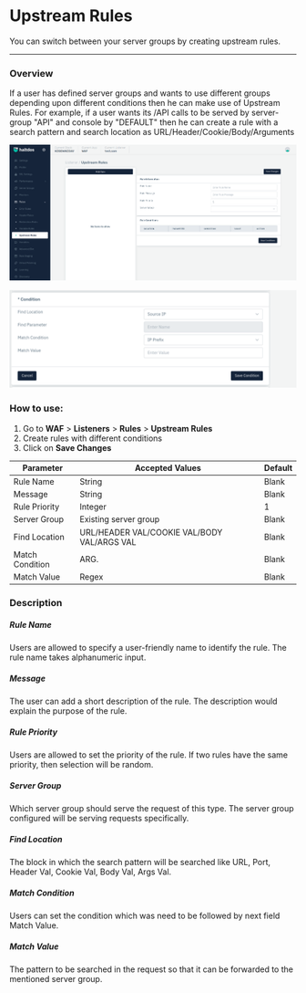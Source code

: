 # Upstream Rules 
You can switch between your server groups by creating upstream rules.

---

### Overview 

If a user has defined server groups and wants to use different groups depending upon different conditions then he can make use of Upstream Rules. For example, if a user wants its /API calls to be served by server-group "API" and console by "DEFAULT" then he can create a rule with a search pattern and search location as URL/Header/Cookie/Body/Arguments

![upstream rules](/img/waf/v2/upstream.png)


![upstream rules](/img/waf/v2/upstream1.png)

### How to use:
1. Go to **WAF** > **Listeners** > **Rules** > **Upstream Rules**
2. Create rules with different conditions
3. Click on **Save Changes**

| Parameter | Accepted Values | Default
| ----------- | ----------- |--------- |
| Rule Name|String|Blank
Message|String|Blank
Rule Priority|Integer|1
Server Group|Existing server group|Blank
Find Location|URL/HEADER VAL/COOKIE VAL/BODY VAL/ARGS VAL|Blank
Match Condition|ARG.|Blank
Match Value|Regex|Blank

### Description
##### **Rule Name**

Users are allowed to specify a user-friendly name to identify the rule. The rule name takes alphanumeric input.

##### **Message**

The user can add a short description of the rule. The description would explain the purpose of the rule.

##### **Rule Priority** 

Users are allowed to set the priority of the rule. If two rules have the same priority, then selection will be random.

##### **Server Group**

Which server group should serve the request of this type. The server group configured will be serving requests specifically.

##### **Find Location** 

The block in which the search pattern will be searched like URL, Port, Header Val, Cookie Val, Body Val, Args Val.

##### **Match Condition**

Users can set the condition which was need to be followed by next field Match Value.

##### **Match Value**

The pattern to be searched in the request so that it can be forwarded to the mentioned server group.
